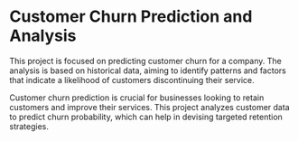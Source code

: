 # Customer Churn Prediction and Analysis

This project is focused on predicting customer churn for a company. The analysis is based on historical data, aiming to identify patterns and factors that indicate a likelihood of customers discontinuing their service.

Customer churn prediction is crucial for businesses looking to retain customers and improve their services. This project analyzes customer data to predict churn probability, which can help in devising targeted retention strategies.
